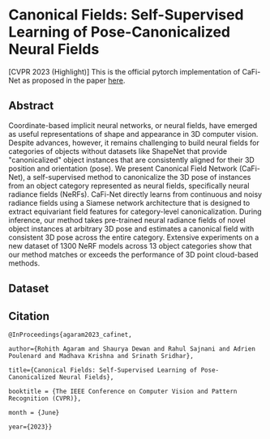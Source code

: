 # Canonical Fields: Self-Supervised Learning of Pose-Canonicalized Neural Fields
[CVPR 2023 (Highlight)]
This is the official pytorch implementation of CaFi-Net as proposed in the paper [here](https://arxiv.org/abs/2212.02493).

## Abstract
Coordinate-based implicit neural networks, or neural fields, have emerged as useful representations of shape and appearance in 3D computer vision. Despite advances, however, it remains challenging to build neural fields for categories of objects without datasets like ShapeNet that provide "canonicalized" object instances that are consistently aligned for their 3D position and orientation (pose). We present Canonical Field Network (CaFi-Net), a self-supervised method to canonicalize the 3D pose of instances from an object category represented as neural fields, specifically neural radiance fields (NeRFs). CaFi-Net directly learns from continuous and noisy radiance fields using a Siamese network architecture that is designed to extract equivariant field features for category-level canonicalization. During inference, our method takes pre-trained neural radiance fields of novel object instances at arbitrary 3D pose and estimates a canonical field with consistent 3D pose across the entire category. Extensive experiments on a new dataset of 1300 NeRF models across 13 object categories show that our method matches or exceeds the performance of 3D point cloud-based methods.

## Dataset

## Citation
```
@InProceedings{agaram2023_cafinet,

author={Rohith Agaram and Shaurya Dewan and Rahul Sajnani and Adrien Poulenard and Madhava Krishna and Srinath Sridhar},

title={Canonical Fields: Self-Supervised Learning of Pose-Canonicalized Neural Fields},

booktitle = {The IEEE Conference on Computer Vision and Pattern Recognition (CVPR)},

month = {June}

year={2023}}
```
